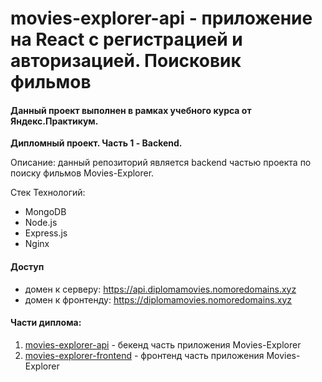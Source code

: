 # movies-explorer-api - приложение на React с регистрацией и авторизацией. Поисковик фильмов
#### Данный проект выполнен в рамках учебного курса от Яндекс.Практикум. 
**Дипломный проект. Часть 1 - Backend.**

Описание: данный репозиторий является backend частью проекта по поиску фильмов Movies-Explorer.

Стек Технологий:
+ MongoDB
+ Node.js
+ Express.js
+ Nginx

#### Доступ
+ домен к серверу: https://api.diplomamovies.nomoredomains.xyz
+ домен к фронтенду: https://diplomamovies.nomoredomains.xyz

#### Части диплома:
1. [movies-explorer-api](https://github.com/ksenia-khait/movies-explorer-api) - бекенд часть приложения Movies-Explorer
2. [movies-explorer-frontend](https://github.com/ksenia-khait/movies-explorer-frontend) - фронтенд часть приложения Movies-Explorer
